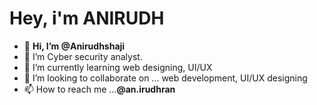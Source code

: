 <h1><b>Hey, i'm ANIRUDH</b></h1>
 
- 👋 <b>Hi, I’m @Anirudhshaji</b>
- 👀 I’m Cyber security analyst.
- 🌱 I’m currently learning web designing, UI/UX
- 💞️ I’m looking to collaborate on ... web development, UI/UX designing
- 📫 How to reach me ...<b>@an.irudhran</b>

<!---
Anirudhshaji/Anirudhshaji is a ✨ special ✨ repository because its `README.md` (this file) appears on your GitHub profile.
You can click the Preview link to take a look at your changes.
--->
